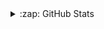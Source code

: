 <details>
  <summary>:zap: GitHub Stats</summary>

  <img align="left" alt="Avichal's GitHub Stats" src="https://github-readme-stats-avichal-neweradeveloper.vercel.app/api?username=clementmihailescu&show_icons=true&hide_border=true" />

</details>
